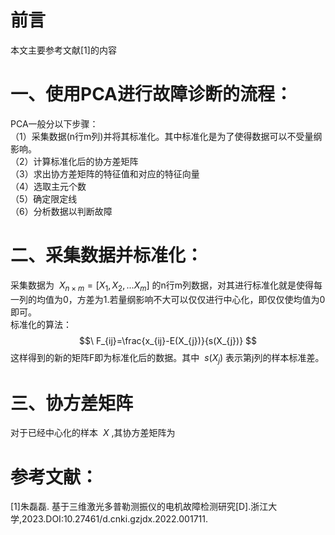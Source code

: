 # 前言
本文主要参考文献[1]的内容
# 一、使用PCA进行故障诊断的流程：
PCA一般分以下步骤：  
（1）采集数据(n行m列)并将其标准化。其中标准化是为了使得数据可以不受量纲影响。  
（2）计算标准化后的协方差矩阵  
（3）求出协方差矩阵的特征值和对应的特征向量  
（4）选取主元个数  
（5）确定限定线  
（6）分析数据以判断故障
# 二、采集数据并标准化：
采集数据为 $\ X_{n\times m}=[X_{1}, X_{2},...X_{m}]$ 的n行m列数据，对其进行标准化就是使得每一列的均值为0，方差为1.若量纲影响不大可以仅仅进行中心化，即仅仅使均值为0即可。  
标准化的算法：  
$$\ F_{ij}=\frac{x_{ij}-E(X_{j})}{s(X_{j})} $$
这样得到的新的矩阵F即为标准化后的数据。其中 $\ s(X_{j})$ 表示第j列的样本标准差。
# 三、协方差矩阵
对于已经中心化的样本 $\ X$ ,其协方差矩阵为  



# 参考文献：
[1]朱磊磊. 基于三维激光多普勒测振仪的电机故障检测研究[D].浙江大学,2023.DOI:10.27461/d.cnki.gzjdx.2022.001711.
